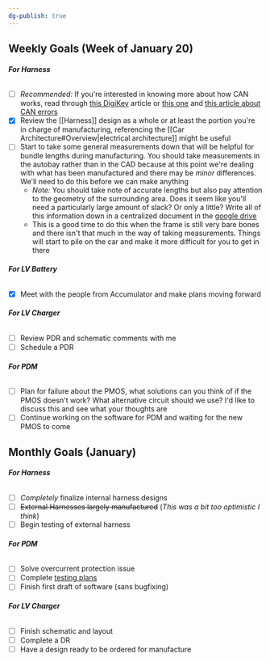 ```yaml
---
dg-publish: true
---
```

## Weekly Goals (Week of January 20)

###### **For Harness**
- [ ] *Recommended:* If you're interested in knowing more about how CAN works, read through [this DigiKey](https://www.digikey.com/en/blog/the-basics-of-the-controller-area-network) article or [this one](https://forum.digikey.com/t/overview-of-the-can-bus-protocol/21170) and [this article about CAN errors](https://www.csselectronics.com/pages/can-bus-errors-intro-tutorial) 
- [x] Review the [[Harness]] design as a whole or at least the portion you're in charge of manufacturing, referencing the [[Car Architecture#Overview|electrical architecture]] might be useful
- [ ] Start to take some general measurements down that will be helpful for bundle lengths during manufacturing. You should take measurements in the autobay rather than in the CAD because at this point we're dealing with what has been manufactured and there may be *minor* differences. We'll need to do this before we can make anything
	- *Note:* You should take note of accurate lengths but also pay attention to the geometry of the surrounding area. Does it seem like you'll need a particularly large amount of slack? Or only a little? Write all of this information down in a centralized document in the [google drive](https://drive.google.com/drive/u/1/folders/1XJQPlfdeBkZnX8IhdU2FMexnPGzltzIY) 
	- This is a good time to do this when the frame is still very bare bones and there isn't that much in the way of taking measurements. Things will start to pile on the car and make it more difficult for you to get in there

###### **For LV Battery**
- [x] Meet with the people from Accumulator and make plans moving forward

###### **For LV Charger**
- [ ] Review PDR and schematic comments with me
- [ ] Schedule a PDR

###### **For PDM**
- [ ] Plan for failure about the PMOS, what solutions can you think of if the PMOS doesn't work? What alternative circuit should we use? I'd like to discuss this and see what your thoughts are
- [ ] Continue working on the software for PDM and waiting for the new PMOS to come

## Monthly Goals (January)

###### **For Harness**
- [ ] *Completely* finalize internal harness designs
- [ ] ~~External Harnesses largely manufactured~~ (*This was a bit too optimistic I think*)
- [ ] Begin testing of external harness

###### **For PDM**
- [ ] Solve overcurrent protection issue
- [ ] Complete [testing plans](https://docs.google.com/document/d/1Ojkzd-2abVfz04r5hTp6LYRJP8-pr1D0azjeg3GUBKw/edit?usp=sharing) 
- [ ] Finish first draft of software (sans bugfixing)

###### **For LV Charger**
- [ ] Finish schematic and layout
- [ ] Complete a DR
- [ ] Have a design ready to be ordered for manufacture